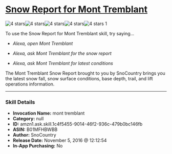 # [Snow Report for Mont Tremblant](http://alexa.amazon.com/#skills/amzn1.ask.skill.1c4f5455-9014-46f2-936c-479b0bc146fb)
![4 stars](../../images/ic_star_black_18dp_1x.png)![4 stars](../../images/ic_star_black_18dp_1x.png)![4 stars](../../images/ic_star_black_18dp_1x.png)![4 stars](../../images/ic_star_black_18dp_1x.png)![4 stars](../../images/ic_star_border_black_18dp_1x.png) 1

To use the Snow Report for Mont Tremblant skill, try saying...

* *Alexa, open Mont Tremblant*

* *Alexa, ask Mont Tremblant for the snow report*

* *Alexa, ask Mont Tremblant for latest conditions*

The Mont Tremblant Snow Report brought to you by SnoCountry brings you the latest snow fall, snow surface conditions,  base depth, trail, and lift operations information.

***

### Skill Details

* **Invocation Name:** mont tremblant
* **Category:** null
* **ID:** amzn1.ask.skill.1c4f5455-9014-46f2-936c-479b0bc146fb
* **ASIN:** B01MFHBWBB
* **Author:** SnoCountry
* **Release Date:** November 5, 2016 @ 12:12:54
* **In-App Purchasing:** No
